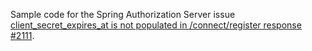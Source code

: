Sample code for the Spring Authorization Server issue 
[client_secret_expires_at is not populated in /connect/register response #2111](https://github.com/spring-projects/spring-authorization-server/issues/2111).